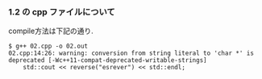### 1.2 の cpp ファイルについて

compile方法は下記の通り.

```shell script
$ g++ 02.cpp -o 02.out
02.cpp:14:26: warning: conversion from string literal to 'char *' is deprecated [-Wc++11-compat-deprecated-writable-strings]
    std::cout << reverse("esrever") << std::endl;
```